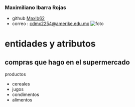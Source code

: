 ### Maximiliano Ibarra Rojas

- github [MaxIb62](https://github.com/MaxIb62)
- correo : cdmx2254@amerike.edu.mx
![foto](https://cdn.discordapp.com/attachments/884409586977763328/1011658949092708392/IMG_1350.jpeg)

# entidades y atributos

## compras que hago en el supermercado
productos 
- cereales
- jugos
- condimentos
- alimentos  
